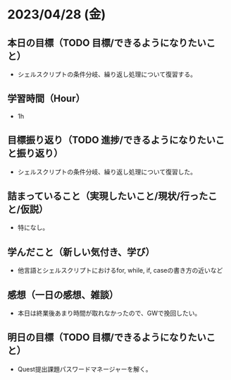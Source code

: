 
# 2023/04/28 (金)

## 本日の目標（TODO 目標/できるようになりたいこと）

- シェルスクリプトの条件分岐、繰り返し処理について復習する。

## 学習時間（Hour）

- 1h

## 目標振り返り（TODO 進捗/できるようになりたいこと振り返り）

- シェルスクリプトの条件分岐、繰り返し処理について復習した。

## 詰まっていること（実現したいこと/現状/行ったこと/仮説）

- 特になし。

## 学んだこと（新しい気付き、学び）

- 他言語とシェルスクリプトにおけるfor, while, if, caseの書き方の近いなど

## 感想（一日の感想、雑談）

- 本日は終業後あまり時間が取れなかったので、GWで挽回したい。

## 明日の目標（TODO 目標/できるようになりたいこと）

- Quest提出課題パスワードマネージャーを解く。
